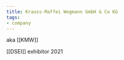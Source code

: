 ```yaml
---
title: Krauss-Maffei Wegmann GmbH & Co KG
tags:
- company
---
```

aka [[KMW]]

[[DSEI]] exhibitor 2021